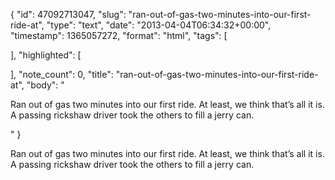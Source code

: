 {
  "id": 47092713047,
  "slug": "ran-out-of-gas-two-minutes-into-our-first-ride-at",
  "type": "text",
  "date": "2013-04-04T06:34:32+00:00",
  "timestamp": 1365057272,
  "format": "html",
  "tags": [

  ],
  "highlighted": [

  ],
  "note_count": 0,
  "title": "ran-out-of-gas-two-minutes-into-our-first-ride-at",
  "body": "<p>Ran out of gas two minutes into our first ride. At least, we think that&rsquo;s all it is. A passing rickshaw driver took the others to fill a jerry can.</p>"
}

<p>Ran out of gas two minutes into our first ride. At least, we think that&rsquo;s all it is. A passing rickshaw driver took the others to fill a jerry can.</p>